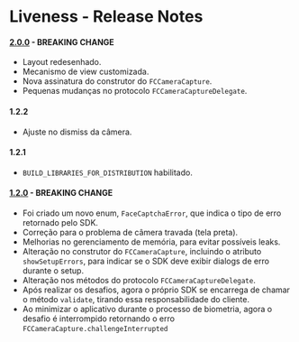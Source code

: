 # Liveness - Release Notes

#### [2.0.0](Migration-Guide-2.0.0.md) - BREAKING CHANGE
- Layout redesenhado.
- Mecanismo de view customizada.
- Nova assinatura do construtor do `FCCameraCapture`.
- Pequenas mudanças no protocolo `FCCameraCaptureDelegate`.

#### 1.2.2
- Ajuste no dismiss da câmera.

#### 1.2.1
- `BUILD_LIBRARIES_FOR_DISTRIBUTION` habilitado.

#### [1.2.0](Migration-Guide-1.2.0.md) - BREAKING CHANGE
- Foi criado um novo enum, `FaceCaptchaError`, que indica o tipo de erro retornado pelo SDK.
- Correção para o problema de câmera travada (tela preta).
- Melhorias no gerenciamento de memória, para evitar possíveis leaks.
- Alteração no construtor do `FCCameraCapture`, incluindo o atributo `showSetupErrors`, para indicar se o SDK deve exibir dialogs de erro durante o setup.
- Alteração nos métodos do protocolo `FCCameraCaptureDelegate`.
- Após realizar os desafios, agora o próprio SDK se encarrega de chamar o método `validate`, tirando essa responsabilidade do cliente.
- Ao minimizar o aplicativo durante o processo de biometria, agora o desafio é interrompido retornando o erro `FCCameraCapture.challengeInterrupted`
